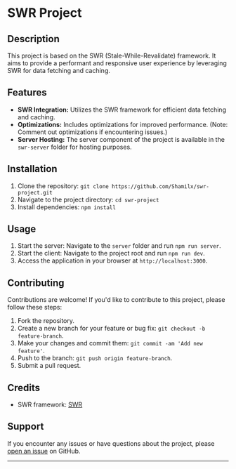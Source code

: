  <h1>SWR Project</h1>

  <h2>Description</h2>

  <p>This project is based on the SWR (Stale-While-Revalidate) framework. It aims to provide a performant and responsive user experience by leveraging SWR for data fetching and caching.</p>

  <h2>Features</h2>

  <ul>
      <li><strong>SWR Integration:</strong> Utilizes the SWR framework for efficient data fetching and caching.</li>
      <li><strong>Optimizations:</strong> Includes optimizations for improved performance. (Note: Comment out optimizations if encountering issues.)</li>
      <li><strong>Server Hosting:</strong> The server component of the project is available in the <code>swr-server</code> folder for hosting purposes.</li>
  </ul>
    <h2>Installation</h2>

  <ol>
        <li>Clone the repository: <code>git clone https://github.com/Shamilx/swr-project.git</code></li>
        <li>Navigate to the project directory: <code>cd swr-project</code></li>
        <li>Install dependencies: <code>npm install</code></li>
  </ol>
  <h2>Usage</h2>

  <ol>
       <li>Start the server: Navigate to the <code>server</code> folder and run <code>npm run server</code>.</li>
       <li>Start the client: Navigate to the project root and run <code>npm run dev</code>.</li>
        <li>Access the application in your browser at <code>http://localhost:3000</code>.</li>
  </ol>
  <h2>Contributing</h2>

  <p>Contributions are welcome! If you'd like to contribute to this project, please follow these steps:</p>

  <ol>
        <li>Fork the repository.</li>
        <li>Create a new branch for your feature or bug fix: <code>git checkout -b feature-branch</code>.</li>
        <li>Make your changes and commit them: <code>git commit -am 'Add new feature'</code>.</li>
        <li>Push to the branch: <code>git push origin feature-branch</code>.</li>
        <li>Submit a pull request.</li>
  </ol>
   <h2>Credits</h2>

  <ul>
        <li>SWR framework: <a href="https://swr.vercel.app">SWR</a></li>
  </ul>

  <h2>Support</h2>

  <p>If you encounter any issues or have questions about the project, please <a href="https://github.com/yourusername/yourproject/issues">open an issue</a> on GitHub.</p>
  <hr/>
